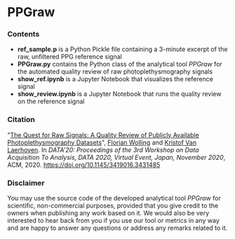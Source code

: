 # PPGraw

### Contents
* **ref_sample.p** is a Python Pickle file containing a 3-minute excerpt of the raw, unfiltered PPG reference signal
* **PPGraw.py** contains the Python class of the analytical tool *PPGraw* for the automated quality review of raw photoplethysmography signals
* **show_ref.ipynb** is a Jupyter Notebook that visualizes the reference signal
* **show_review.ipynb** is a Jupyter Notebook that runs the quality review on the reference signal

### Citation
"[The Quest for Raw Signals: A Quality Review of Publicly Available Photoplethysmography Datasets](https://ubicomp.eti.uni-siegen.de/home/datasets/data20/index.html.en)", <a href="https://ubicomp.eti.uni-siegen.de/home/team/fwolling.html.en" target="_blank">Florian Wolling</a> and <a href="https://ubicomp.eti.uni-siegen.de/home/team/kristof.html.en" target="_blank">Kristof Van Laerhoven</a>. In *DATA'20: Proceedings of the 3rd Workshop on Data Acquisition To Analysis, DATA 2020, Virtual Event, Japan, November 2020*, ACM, 2020. <a href="https://doi.org/10.1145/3419016.3431485" target="_blank">https://doi.org/10.1145/3419016.3431485</a>

### Disclaimer
You may use the source code of the developed analytical tool *PPGraw* for scientific, non-commercial purposes, provided that you give credit to the owners when publishing any work based on it. We would also be very interested to hear back from you if you use our tool or metrics in any way and are happy to answer any questions or address any remarks related to it.
